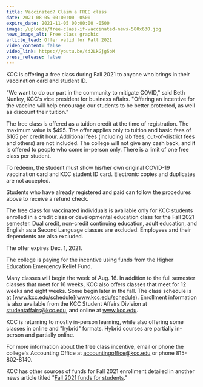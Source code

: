 ```yaml
---
title: Vaccinated? Claim a FREE class
date: 2021-08-05 00:00:00 -0500
expire_date: 2021-11-05 00:00:00 -0500
image: /uploads/free-class-if-vaccinated-news-580x630.jpg
news_image_alt: Free class graphic
article_lead: Offer valid for Fall 2021
video_content: false
video_link: https://youtu.be/4d2LkGjg5bM
press_release: false
---
```

KCC is offering a free class during Fall 2021 to anyone who brings in their vaccination card and student ID.

"We want to do our part in the community to mitigate COVID," said Beth Nunley, KCC's vice president for business affairs. "Offering an incentive for the vaccine will help encourage our students to be better protected, as well as discount their tuition."

The free class is offered as a tuition credit at the time of registration. The maximum value is $495. The offer applies only to tuition and basic fees of $165 per credit hour. Additional fees (including lab fees, out-of-district fees and others) are not included. The college will not give any cash back, and it is offered to people who come in-person only. There is a limit of one free class per student.

To redeem, the student must show his/her own original COVID-19 vaccination card and KCC student ID card. Electronic copies and duplicates are not accepted.

Students who have already registered and paid can follow the procedures above to receive a refund check.

The free class for vaccinated individuals is available only for KCC students enrolled in a credit class or developmental education class for the Fall 2021 semester. Dual credit, non-credit continuing education, adult education, and English as a Second Language classes are excluded. Employees and their dependents are also excluded.

The offer expires Dec. 1, 2021.

The college is paying for the incentive using funds from the Higher Education Emergency Relief Fund.

Many classes will begin the week of Aug. 16. In addition to the full semester classes that meet for 16 weeks, KCC also offers classes that meet for 12 weeks and eight weeks. Some begin later in the fall. The class schedule is at [www.kcc.edu/schedule](www.kcc.edu/schedule). Enrollment information is also available from the KCC Student Affairs Division at [studentaffairs@kcc.edu](mailto:studentaffairs@kcc.edu), and online at www.kcc.edu.

KCC is returning to mostly in-person learning, while also offering some classes in online and "hybrid" formats. Hybrid courses are partially in-person and partially online.

For more information about the free class incentive, email or phone the college's Accounting Office at [accountingoffice@kcc.edu](mailto:accountingoffice@kcc.edu)&nbsp;or phone 815-802-8140.

KCC has other sources of funds for Fall 2021 enrollment detailed in another news article titled "[Fall 2021 funds for students](https://news.kcc.edu/2021/07/28/fall-2021-funds-for-students.html)."
